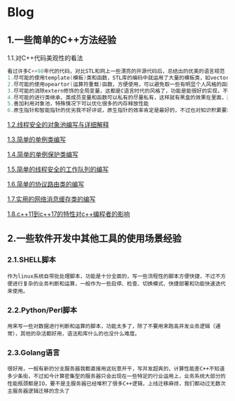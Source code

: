 
# Blog
## 1.一些简单的C++方法经验

1.1.对C++代码美观性的看法

```cpp
看过许多C++98年代的代码，对比STL和网上一些漂亮的开源代码后，总结出的优美的语言规范（只捡我认为最重要的说）：
1.尽可能的使用template(模板)类和函数，STL库的编码中就运用了大量的模板类，如vector<int>或map<int,string>，咱自己的程序也这么写的话，耐看且好用，我后面写的一些实例基本上都用到了。
2.尽可能的使用opeartor(运算符重载)函数，方便使用，可以避免取一些有明显个人风格的函数名，STL中也是大幅度使用。
3.尽可能的消除extern修饰的全局变量，这都是C语言时代的风格了，功能是能很好的实现，不过实话是真难看，写得到处声明，一改到处改，推荐使用单例来替代全局变量。
4.尽可能的进行类继承，类成员变量和函数可以私有的尽量私有，这样就有黑盒的效果在里面，差错的时候耦合性会大大降低。
5.善加利用对象池，特殊情况下可以优化很多的内存释放性能
6.原生指针和智能指针的优劣我不好评说，原生指针的效率肯定是最好的，不过也对知识积累要求更深，我的体会是，底层方法最好是要用原生指针，敏捷开发的业务逻辑不要用原生指针，甚至最好不要用C++。
```

[1.2.线程安全的对象池编写与详细解释](content/objectpool.md)

[1.3.简单的单例类编写](content/singleton.md)

[1.4.简单的单例保护类编写](content/singleton_protect.md)

[1.5.简单的线程安全的工作队列的编写](content/work_queue.md)

[1.6.简单的协议路由类的编写](content/proto_route.md)

[1.7.实用的网络消息缓存类的编写](content/message_buffer.md)

[1.8.c++11到c++17的特性对c++编程者的影响](content/cpp11_exp.md)

## 2.一些软件开发中其他工具的使用场景经验

### 2.1.SHELL脚本
```shell
作为linux系统自带批处理脚本，功能是十分全面的，写一些流程性的脚本方便快捷，不过不方便进行复杂的业务判断和运算，一般作为一些启停、检查、切换模式、快捷部署和功能快速迭代来使用。
```

### 2.2.Python/Perl脚本
```
用来写一些对数据进行判断和运算的脚本，功能太多了，除了不要用来跑高并发业务逻辑（通常），其他的杂活都好用，语法和库什么的也没什么难度。
```

### 2.3.Golang语言
```
很好用，一般有新的分支服务器我都直接用这玩意开干，写并发超爽的，计算性能差C++不知道多少条街，不过如今计算密集型的服务器只会出现在一些特定的行业运用上，业务系统大部分的性能瓶颈都是IO，要不是主服务器已经堆积了很多C++逻辑，上线迁移麻烦，我们都动过无数次主服务器逻辑迁移的念头了
```
